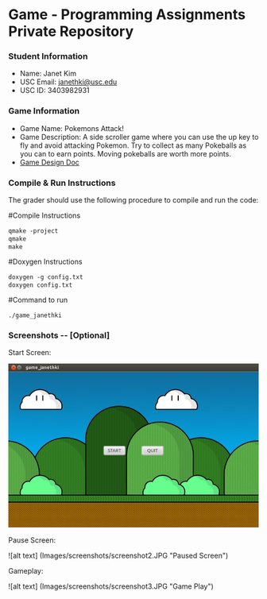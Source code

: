 # Game - Programming Assignments Private Repository
### Student Information
  + Name: Janet Kim
  + USC Email: janethki@usc.edu
  + USC ID: 3403982931

### Game Information
  + Game Name: Pokemons Attack!
  + Game Description: A side scroller game where you can use the up key to fly and avoid attacking Pokemon.
      Try to collect as many Pokeballs as you can to earn points. Moving pokeballs are worth more points.
  + [Game Design Doc](GameDesignDoc.md)


### Compile & Run Instructions
The grader should use the following procedure to compile and run the code:

#Compile Instructions
```shell
qmake -project
qmake
make
```
#Doxygen Instructions
```shell
doxygen -g config.txt
doxygen config.txt
```
#Command to run
```shell
./game_janethki
```

### Screenshots -- [Optional]
Start Screen:
  
![alt text](Images/screenshots/screenshot1.JPG "Start Screen")



Pause Screen:

![alt text] (Images/screenshots/screenshot2.JPG "Paused Screen")


Gameplay:

![alt text] (Images/screenshots/screenshot3.JPG "Game Play")





